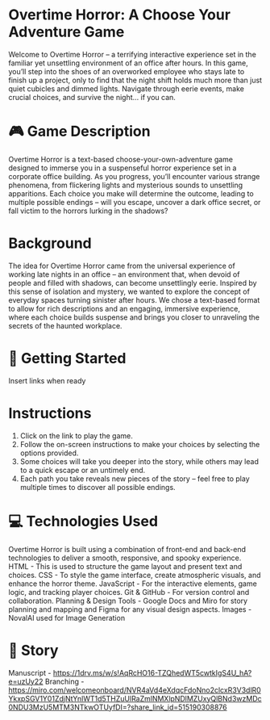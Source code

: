 # Overtime Horror: A Choose Your Adventure Game
Welcome to Overtime Horror – a terrifying interactive experience set in the familiar yet unsettling environment of an office after hours. In this game, you’ll step into the shoes of an overworked employee who stays late to finish up a project, only to find that the night shift holds much more than just quiet cubicles and dimmed lights. Navigate through eerie events, make crucial choices, and survive the night… if you can.

# 🎮 Game Description
Overtime Horror is a text-based choose-your-own-adventure game designed to immerse you in a suspenseful horror experience set in a corporate office building. As you progress, you’ll encounter various strange phenomena, from flickering lights and mysterious sounds to unsettling apparitions. Each choice you make will determine the outcome, leading to multiple possible endings – will you escape, uncover a dark office secret, or fall victim to the horrors lurking in the shadows?

# Background
The idea for Overtime Horror came from the universal experience of working late nights in an office – an environment that, when devoid of people and filled with shadows, can become unsettlingly eerie. Inspired by this sense of isolation and mystery, we wanted to explore the concept of everyday spaces turning sinister after hours. We chose a text-based format to allow for rich descriptions and an engaging, immersive experience, where each choice builds suspense and brings you closer to unraveling the secrets of the haunted workplace.

# 🚀 Getting Started

Insert links when ready

# Instructions
1. Click on the link to play the game.
2. Follow the on-screen instructions to make your choices by selecting the options provided.
3. Some choices will take you deeper into the story, while others may lead to a quick escape or an untimely end.
4. Each path you take reveals new pieces of the story – feel free to play multiple times to discover all possible endings.

# 💻 Technologies Used
Overtime Horror is built using a combination of front-end and back-end technologies to deliver a smooth, responsive, and spooky experience.
    HTML - This is used to structure the game layout and present text and choices.
    CSS - To style the game interface, create atmospheric visuals, and enhance the horror theme.
    JavaScript - For the interactive elements, game logic, and tracking player choices.
    Git & GitHub - For version control and collaboration.
    Planning & Design Tools - Google Docs and Miro for story planning and mapping and Figma for any visual design aspects.
    Images - NovalAI used for Image Generation

# 📖 Story
Manuscript - https://1drv.ms/w/s!AqRcHO16-TZQhedWT5cwtkIgS4U_hA?e=uzUy22
Branching - https://miro.com/welcomeonboard/NVR4aVd4eXdqcFdoNno2clcxR3V3dlR0YkxpSGV1Y01ZdjNtYnlWT1d5THZuUlRaZmlNMXlpNDlMZUxyQlBNd3wzMDc0NDU3MzU5MTM3NTkwOTUyfDI=?share_link_id=515190308876
